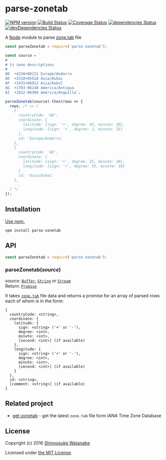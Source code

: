 # parse-zonetab

[![NPM version](https://img.shields.io/npm/v/parse-zonetab.svg)](https://www.npmjs.com/package/parse-zonetab)
[![Build Status](https://travis-ci.org/shinnn/parse-zonetab.svg?branch=master)](https://travis-ci.org/shinnn/parse-zonetab)
[![Coverage Status](https://img.shields.io/coveralls/shinnn/parse-zonetab.svg)](https://coveralls.io/github/shinnn/is-gist-starred?branch=master)
[![dependencies Status](https://david-dm.org/shinnn/parse-zonetab/status.svg)](https://david-dm.org/shinnn/parse-zonetab)
[![devDependencies Status](https://david-dm.org/shinnn/parse-zonetab/dev-status.svg)](https://david-dm.org/shinnn/parse-zonetab?type=dev)

A [Node](https://nodejs.org/) module to parse [zone.tab](https://en.wikipedia.org/wiki/List_of_tz_database_time_zones) file

```javascript
const parseZonetab = require('parse-zonetab');

const source = `
#
# tz zone descriptions
#
AD	+4230+00131	Europe/Andorra
AE	+2518+05518	Asia/Dubai
AF	+3431+06912	Asia/Kabul
AG	+1703-06148	America/Antigua
AI	+1812-06304	America/Anguilla`;

parseZonetab(source).then(rows => {
  rows; /* => [
    {
      countryCode: 'AD',
      coordinate: {
        latitude: {sign: '+', degree: 42, minute: 30},
        longitude: {sign: '+', degree: 1, minute: 31}
      },
      id: 'Europe/Andorra'
    },
    {
      countryCode: 'AE',
      coordinate: {
        latitude: {sign: '+', degree: 25, minute: 18},
        longitude: {sign: '+', degree: 55, minute: 18}
      }
      id: 'Asia/Dubai'
    },
    ...
  ] */
});
```

## Installation

[Use npm.](https://docs.npmjs.com/cli/install)

```
npm install parse-zonetab
```

## API

```javascript
const parseZonetab = require('parse-zonetab');
```

### parseZonetab(*source*)

*source*: [`Buffer`](https://nodejs.org/api/buffer.html#buffer_class_buffer), [`String`](http://www.ecma-international.org/ecma-262/5.1/#sec-4.3.17) or [`Stream`](https://nodejs.org/api/stream.html#stream_stream)  
Return: [`Promise`](http://www.ecma-international.org/ecma-262/6.0/#sec-promise-constructor)

It takes [`zone.tab`](https://www.iana.org/time-zones) file data and returns a promise for an array of parsed rows each of whom is in the form:

```
{
  countryCode: <string>,
  coordinate: {
    latitude: {
      sign: <string> ('+' or '-'),
      degree: <int>,
      minute: <int>,
      [second: <int>] (if available)
    },
    longitude: {
      sign: <string> ('+' or '-'),
      degree: <int>,
      minute: <int>,
      [second: <int>] (if available)
    }
  },
  id: <string>,
  [comment: <string>] (if available)
}
```

## Related project

* [get-zonetab](https://github.com/shinnn/get-zonetab) - get the latest `zone.tab` file form IANA Time Zone Database

## License

Copyright (c) 2016 [Shinnosuke Watanabe](https://github.com/shinnn)

Licensed under [the MIT License](./LICENSE).
